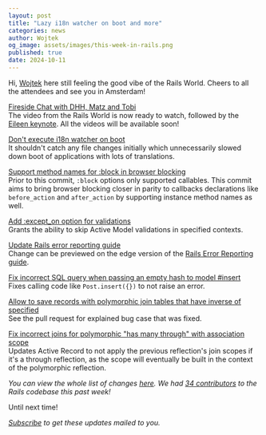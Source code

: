 ```yaml
---
layout: post
title: "Lazy i18n watcher on boot and more"
categories: news
author: Wojtek
og_image: assets/images/this-week-in-rails.png
published: true
date: 2024-10-11
---
```



Hi, [Wojtek](https://twitter.com/morgoth85) here still feeling the good vibe of the Rails World. Cheers to all the attendees and see you in Amsterdam!

[Fireside Chat with DHH, Matz and Tobi](https://www.youtube.com/watch?v=zPBbHu-BKpQ)  
The video from the Rails World is now ready to watch, followed by the [Eileen keynote](https://www.youtube.com/watch?v=olxoNDBp6Rg).
All the videos will be available soon!

[Don't execute i18n watcher on boot](https://github.com/rails/rails/pull/53259)  
It shouldn't catch any file changes initially which unnecessarily slowed down boot of applications with lots of translations.

[Support method names for :block in browser blocking](https://github.com/rails/rails/pull/53158)  
Prior to this commit, `:block` options only supported callables. This commit aims to bring browser blocking closer in parity to callbacks declarations like `before_action` and `after_action` by supporting instance method names as well.

[Add :except_on option for validations](https://github.com/rails/rails/pull/43495)  
Grants the ability to skip Active Model validations in specified contexts.
 
[Update Rails error reporting guide](https://github.com/rails/rails/pull/52885)  
Change can be previewed on the edge version of the [Rails Error Reporting guide](https://edgeguides.rubyonrails.org/error_reporting.html).

[Fix incorrect SQL query when passing an empty hash to model #insert](https://github.com/rails/rails/pull/53244)  
Fixes calling code like `Post.insert({})` to not raise an error.

[Allow to save records with polymorphic join tables that have inverse of specified](https://github.com/rails/rails/pull/53176)  
See the pull request for explained bug case that was fixed.

[Fix incorrect joins for polymorphic "has many through" with association scope](https://github.com/rails/rails/pull/51507)  
Updates Active Record to not apply the previous reflection's join scopes if it's a through reflection, as the scope will eventually be built in the context of the polymorphic reflection.

_You can view the whole list of changes [here](https://github.com/rails/rails/compare/@%7B2024-10-04%7D...main@%7B2024-10-11%7D)._
_We had [34 contributors](https://contributors.rubyonrails.org/contributors/in-time-window/20241004-20241011) to the Rails codebase this past week!_

Until next time!

_[Subscribe](https://world.hey.com/this.week.in.rails) to get these updates mailed to you._

